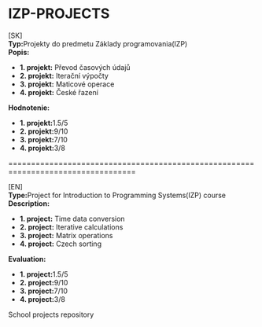 IZP-PROJECTS
=======
[SK]<br>
<b>Typ:</b>Projekty do predmetu Základy programovania(IZP)<br>
<b>Popis:</b><br>
<ul>
<li><b>1. projekt:</b> Převod časových údajů</li>
<li><b>2. projekt:</b> Iterační výpočty</li>
<li><b>3. projekt:</b> Maticové operace</li>
<li><b>4. projekt:</b> České řazení</li>
</ul>
<b>Hodnotenie:</b><br>
<ul>
<li><b>1. projekt:</b>1.5/5</li>
<li><b>2. projekt:</b>9/10</li>
<li><b>3. projekt:</b>7/10</li>
<li><b>4. projekt:</b>3/8</li>
</ul>
==================================================================================

[EN]<br>
<b>Type:</b>Project for Introduction to Programming Systems(IZP) course<br>
<b>Description:</b><br>
<ul>
<li><b>1. project:</b> Time data conversion</li>
<li><b>2. project:</b> Iterative calculations</li>
<li><b>3. project:</b> Matrix operations</li>
<li><b>4. project:</b> Czech sorting</li>
</ul>
<b>Evaluation:</b><br>
<ul>
<li><b>1. project:</b>1.5/5</li>
<li><b>2. project:</b>9/10</li>
<li><b>3. project:</b>7/10</li>
<li><b>4. project:</b>3/8</li>
</ul>

School projects repository
